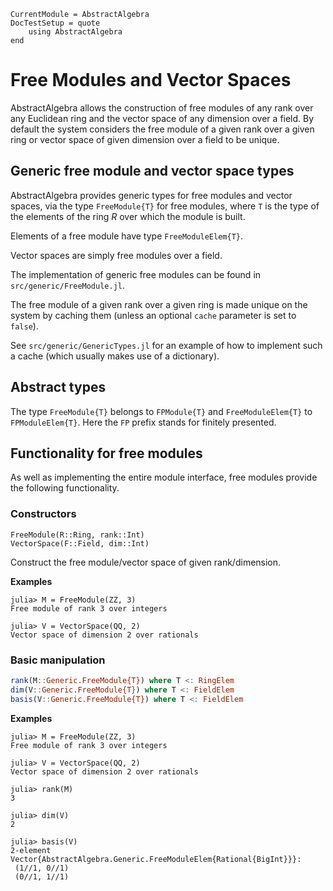 ```@meta
CurrentModule = AbstractAlgebra
DocTestSetup = quote
    using AbstractAlgebra
end
```

# Free Modules and Vector Spaces

AbstractAlgebra allows the construction of free modules of any rank over any
Euclidean ring and the vector space of any dimension over a field. By default
the system considers the free module of a given rank over a given ring or
vector space of given dimension over a field to be unique.

## Generic free module and vector space types

AbstractAlgebra provides generic types for free modules and vector spaces,
via the type `FreeModule{T}` for free modules, where `T`
is the type of the elements of the ring $R$ over which the module is built.

Elements of a free module have type `FreeModuleElem{T}`.

Vector spaces are simply free modules over a field.

The implementation of generic free modules can be found in
`src/generic/FreeModule.jl`.

The free module of a given rank over a given ring is made unique on the
system by caching them (unless an optional `cache` parameter is set to
`false`).

See `src/generic/GenericTypes.jl` for an example of how to implement such a
cache (which usually makes use of a dictionary).

## Abstract types

The type `FreeModule{T}` belongs to `FPModule{T}` and `FreeModuleElem{T}`
to `FPModuleElem{T}`. Here the `FP` prefix stands for finitely presented.

## Functionality for free modules

As well as implementing the entire module interface, free modules provide the
following functionality.

### Constructors

```@docs
FreeModule(R::Ring, rank::Int)
VectorSpace(F::Field, dim::Int)
```

Construct the free module/vector space of given rank/dimension.

**Examples**

```jldoctest
julia> M = FreeModule(ZZ, 3)
Free module of rank 3 over integers

julia> V = VectorSpace(QQ, 2)
Vector space of dimension 2 over rationals

```

### Basic manipulation

```julia
rank(M::Generic.FreeModule{T}) where T <: RingElem
dim(V::Generic.FreeModule{T}) where T <: FieldElem
basis(V::Generic.FreeModule{T}) where T <: FieldElem
```

**Examples**

```jldoctest
julia> M = FreeModule(ZZ, 3)
Free module of rank 3 over integers

julia> V = VectorSpace(QQ, 2)
Vector space of dimension 2 over rationals

julia> rank(M)
3

julia> dim(V)
2

julia> basis(V)
2-element Vector{AbstractAlgebra.Generic.FreeModuleElem{Rational{BigInt}}}:
 (1//1, 0//1)
 (0//1, 1//1)
```


